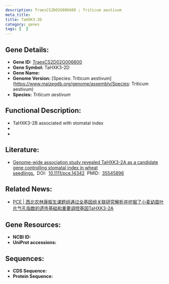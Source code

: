```yaml
---
description: TraesCS2D02G006600 ; Triticum aestivum
meta_title:
title: TaHXK3-2D
category: genes
tags: [  ]
---
```


## Gene Details:
- **Gene ID:**	[TraesCS2D02G006600](https://www.maizegdb.org/gene_center/gene/TraesCS2D02G006600)
- **Gene Symbol:** TaHXK3-2D
- **Gene Name:** 
- **Genome Version:** [Species:	Triticum aestivum](https://www.maizegdb.org/genome/assembly/Species:	Triticum aestivum)
- **Species:** *Triticum aestivum*

## Functional Description:
   - TaHXK3-2B associated with stomatal index
   - 
   - 

## Literature:
   - [Genome-wide association study revealed TaHXK3-2A as a candidate gene controlling stomatal index in wheat seedlings.]( https://onlinelibrary.wiley.com/doi/10.1111/pce.14342)&nbsp;&nbsp;DOI:&nbsp;&nbsp;[10.1111/pce.14342](https://onlinelibrary.wiley.com/doi/10.1111/pce.14342)&nbsp;&nbsp;PMID:&nbsp;&nbsp;[35545896](https://pubmed.ncbi.nlm.nih.gov/35545896/)

## Related News:
   - [PCE | 西北农林康振生课题组通过全基因组关联研究解析并挖掘了小麦幼苗叶片气孔指数的遗传基础和重要调控基因TaHXK3-2A](https://mp.weixin.qq.com/s?__biz=Mzg3MDEwNDEyMg==&mid=2247529592&idx=3&sn=f123e5285838462a4df336cc9dfc3c8b&chksm=ce90d92df9e7503b20ec3d5e551515bf06ed65554c65ee618ca6a0498516aa90a7fc26c26e7b&scene=27#wechat_redirect)

## Gene Resources:
- **NCBI ID:** [](https://www.ncbi.nlm.nih.gov/gene/?term=)
- **UniProt accessions:** [](https://www.uniprot.org/uniprotkb//entry)

## Sequences:
- **CDS Sequence:**
- **Protein Sequence:**
